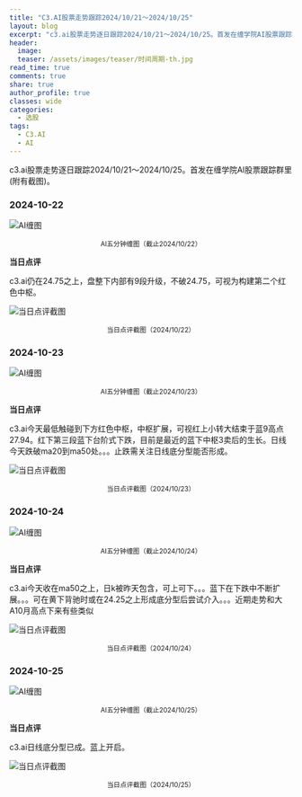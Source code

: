 ```yaml
---
title: "C3.AI股票走势跟踪2024/10/21～2024/10/25"
layout: blog
excerpt: "c3.ai股票走势逐日跟踪2024/10/21～2024/10/25。首发在缠学院AI股票跟踪群里(附有截图)。"
header:
  image: 
  teaser: /assets/images/teaser/时间周期-th.jpg
read_time: true
comments: true
share: true
author_profile: true
classes: wide
categories:
  - 选股
tags:
  - C3.AI
  - AI
---
```


c3.ai股票走势逐日跟踪2024/10/21～2024/10/25。首发在缠学院AI股票跟踪群里(附有截图)。

### 2024-10-22

![AI缠图](/assets/images/2024b/AI-20241022-m5-c.png)
<small><center>AI五分钟缠图（截止2024/10/22）</center></small>

**当日点评**

c3.ai仍在24.75之上，盘整下内部有9段升级，不破24.75，可视为构建第二个红色中枢。

![当日点评截图](/assets/images/2024b/AI-20241022-comments-1.jpg)
<small><center>当日点评截图（2024/10/22）</center></small>

### 2024-10-23

![AI缠图](/assets/images/2024b/AI-20241023-m5-c.png)
<small><center>AI五分钟缠图（截止2024/10/23）</center></small>

**当日点评**

c3.ai今天最低触碰到下方红色中枢，中枢扩展，可视红上小转大结束于蓝9高点27.94。红下第三段蓝下台阶式下跌，目前是最近的蓝下中枢3卖后的生长。日线今天跌破ma20到ma50处。。。止跌需关注日线底分型能否形成。


![当日点评截图](/assets/images/2024b/AI-20241023-comments-1.jpg)
<small><center>当日点评截图（2024/10/23）</center></small>

### 2024-10-24

![AI缠图](/assets/images/2024b/AI-20241024-m5-c.png)
<small><center>AI五分钟缠图（截止2024/10/24）</center></small>

**当日点评**

c3.ai今天收在ma50之上，日k被昨天包含，可上可下。。。蓝下在下跌中不断扩展。。。可在黄下背驰时或在24.25之上形成底分型后尝试介入。。。近期走势和大A10月高点下来有些类似

![当日点评截图](/assets/images/2024b/AI-20241024-comments-1.jpg)
<small><center>当日点评截图（2024/10/24）</center></small>

### 2024-10-25

![AI缠图](/assets/images/2024b/AI-20241025-m5-c.png)
<small><center>AI五分钟缠图（截止2024/10/25）</center></small>

**当日点评**

c3.ai日线底分型已成。蓝上开启。

![当日点评截图](/assets/images/2024b/AI-20241025-comments-1.jpg)
<small><center>当日点评截图（2024/10/25）</center></small>